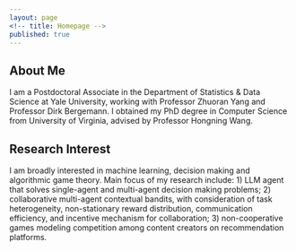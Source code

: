 ```yaml
---
layout: page
<!-- title: Homepage -->
published: true
---
```


 
## About Me
I am a Postdoctoral Associate in the Department of Statistics & Data Science at Yale University, working with Professor Zhuoran Yang and Professor Dirk Bergemann. I obtained my PhD degree in Computer Science from University of Virginia, advised by Professor Hongning Wang.
<!--my bachelor's and master's degree from the School of Mechatronics Engineering at Harbin Institute of Technology.-->

## Research Interest
I am broadly interested in machine learning, decision making and algorithmic game theory.
Main focus of my research include: 1) LLM agent that solves single-agent and multi-agent decision making problems; 2) collaborative multi-agent contextual bandits, with consideration of task heterogeneity, non-stationary reward distribution, communication efficiency, and incentive mechanism for collaboration; 3) non-cooperative games modeling competition among content creators on recommendation platforms.

<!-- **\*More about me**: [Curriculum Vitae](https://cyrilli.github.io/CV.pdf) -->

<div class="masthead" style="margin-top: -25px;margin-bottom: -15;"> </div>

<!--## News
- 01/20/2023: One paper is accepted by ICLR 2023
- 09/14/2022: Two papers are accepted by NeurIPS 2022
- 01/18/2022: One paper is accepted by AISTATS 2022
-->
<!-- - 10/09/2021: Received Carlos and Esther Farrar Fellowship Award -->

<!-- - 04/14/2021: One paper is accepted by SIGIR 2021
- 01/22/2021: One paper is accepted by AISTATS 2021 -->
